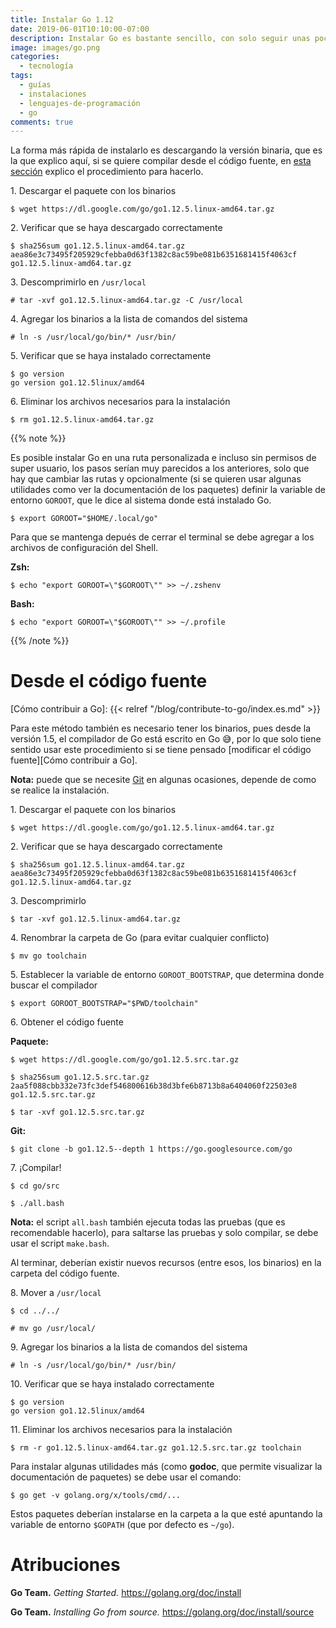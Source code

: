 ```yaml
---
title: Instalar Go 1.12
date: 2019-06-01T10:10:00-07:00
description: Instalar Go es bastante sencillo, con solo seguir unas pocas instrucciones cualquiera puede hacerlo.
image: images/go.png
categories:
  - tecnología
tags:
  - guías
  - instalaciones
  - lenguajes-de-programación
  - go
comments: true
---
```


La forma más rápida de instalarlo es descargando la versión binaria, que es la
que explico aquí, si se quiere compilar desde el código fuente, en [esta sección](#desde-el-código-fuente)
explico el procedimiento para hacerlo.

1\. Descargar el paquete con los binarios

```shell-session
$ wget https://dl.google.com/go/go1.12.5.linux-amd64.tar.gz
```

2\. Verificar que se haya descargado correctamente

```shell-session
$ sha256sum go1.12.5.linux-amd64.tar.gz
aea86e3c73495f205929cfebba0d63f1382c8ac59be081b6351681415f4063cf  go1.12.5.linux-amd64.tar.gz
```

3\. Descomprimirlo en `/usr/local`

```shell-session
# tar -xvf go1.12.5.linux-amd64.tar.gz -C /usr/local
```

4\. Agregar los binarios a la lista de comandos del sistema

```shell-session
# ln -s /usr/local/go/bin/* /usr/bin/
```

5\. Verificar que se haya instalado correctamente

```shell-session
$ go version
go version go1.12.5linux/amd64
```

6\. Eliminar los archivos necesarios para la instalación

```shell-session
$ rm go1.12.5.linux-amd64.tar.gz
```

{{% note %}}

Es posible instalar Go en una ruta personalizada e incluso sin permisos de
super usuario, los pasos serían muy parecidos a los anteriores, solo que hay
que cambiar las rutas y opcionalmente (si se quieren usar algunas utilidades
como ver la documentación de los paquetes) definir la variable de entorno
`GOROOT`, que le dice al sistema donde está instalado Go.

```shell-session
$ export GOROOT="$HOME/.local/go"
```

Para que se mantenga depués de cerrar el terminal se debe agregar a los
archivos de configuración del Shell.

**Zsh:**

```shell-session
$ echo "export GOROOT=\"$GOROOT\"" >> ~/.zshenv
```

**Bash:**

```shell-session
$ echo "export GOROOT=\"$GOROOT\"" >> ~/.profile
```

{{% /note %}}

# Desde el código fuente

<!--lint disable no-undefined-references no-shortcut-reference-link-->

[Cómo contribuir a Go]: {{< relref "/blog/contribute-to-go/index.es.md" >}}

Para este método también es necesario tener los binarios, pues desde la
versión 1.5, el compilador de Go está escrito en Go 😅, por lo que solo
tiene sentido usar este procedimiento si se tiene pensado [modificar el código
fuente][Cómo contribuir a Go].

<!--lint enable no-undefined-references no-shortcut-reference-link-->

**Nota:** puede que se necesite [Git](https://git-scm.com/) en algunas
ocasiones, depende de como se realice la instalación.

1\. Descargar el paquete con los binarios

```shell-session
$ wget https://dl.google.com/go/go1.12.5.linux-amd64.tar.gz
```

2\. Verificar que se haya descargado correctamente

```shell-session
$ sha256sum go1.12.5.linux-amd64.tar.gz
aea86e3c73495f205929cfebba0d63f1382c8ac59be081b6351681415f4063cf  go1.12.5.linux-amd64.tar.gz
```

3\. Descomprimirlo

```shell-session
$ tar -xvf go1.12.5.linux-amd64.tar.gz
```

4\. Renombrar la carpeta de Go (para evitar cualquier conflicto)

```shell-session
$ mv go toolchain
```

5\. Establecer la variable de entorno `GOROOT_BOOTSTRAP`, que determina donde
   buscar el compilador

```shell-session
$ export GOROOT_BOOTSTRAP="$PWD/toolchain"
```

6\. Obtener el código fuente

**Paquete:**

```shell-session
$ wget https://dl.google.com/go/go1.12.5.src.tar.gz
```

```shell-session
$ sha256sum go1.12.5.src.tar.gz
2aa5f088cbb332e73fc3def546800616b38d3bfe6b8713b8a6404060f22503e8  go1.12.5.src.tar.gz
```

```shell-session
$ tar -xvf go1.12.5.src.tar.gz
```

**Git:**

```shell-session
$ git clone -b go1.12.5--depth 1 https://go.googlesource.com/go
```

7\. ¡Compilar!

```shell-session
$ cd go/src
```

```shell-session
$ ./all.bash
```

**Nota:** el script `all.bash` también ejecuta todas las pruebas (que es
recomendable hacerlo), para saltarse las pruebas y solo compilar, se debe usar
el script `make.bash`.

Al terminar, deberían existir nuevos recursos (entre esos, los binarios) en la
carpeta del código fuente.

8\. Mover a `/usr/local`

```shell-session
$ cd ../../
```

```shell-session
# mv go /usr/local/
```

9\. Agregar los binarios a la lista de comandos del sistema

```shell-session
# ln -s /usr/local/go/bin/* /usr/bin/
```

10\. Verificar que se haya instalado correctamente

```shell-session
$ go version
go version go1.12.5linux/amd64
```

11\. Eliminar los archivos necesarios para la instalación

```shell-session
$ rm -r go1.12.5.linux-amd64.tar.gz go1.12.5.src.tar.gz toolchain
```

Para instalar algunas utilidades más (como **godoc**, que permite visualizar la
documentación de paquetes) se debe usar el comando:

```shell-session
$ go get -v golang.org/x/tools/cmd/...
```

Estos paquetes deberían instalarse en la carpeta a la que esté apuntando la
variable de entorno `$GOPATH` (que por defecto es `~/go`).

# Atribuciones

**Go Team.** *Getting Started.* <https://golang.org/doc/install>

**Go Team.** *Installing Go from source.* <https://golang.org/doc/install/source>

